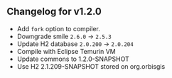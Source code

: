 ## Changelog for v1.2.0

+ Add `fork` option to compiler.
+ Downgrade smile `2.6.0` -> `2.5.3`
+ Update H2 database `2.0.200` -> `2.0.204`
+ Compile with Eclipse Temurin VM
+ Update commons to 1.2.0-SNAPSHOT
+ Use H2 2.1.209-SNAPSHOT stored on org.orbisgis 
